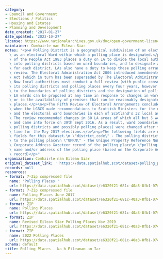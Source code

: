 ```yaml
---
category:
- Council and Government
- Elections / Politics
- Housing and Estates
- Planning and Development
date_created: '2017-01-27'
date_updated: '2022-10-27'
license: https://www.nationalarchives.gov.uk/doc/open-government-licence/version/3/
maintainer: Comhairle nan Eilean Siar
notes: "<p>A Polling District is a geographical subdivision of an electoral area such\
  \ as an electoral Ward within which a polling place is designated.</p>\n<p>The Representation\
  \ of the People Act 1983 places a duty on LA to divide the local authority area\
  \ into polling districts based on ward boundaries, and to designate a polling place\
  \ for each district. LAs also have a duty to keep these polling arrangements under\
  \ review. The Electoral Administration Act 2006 introduced amendments to the 1983\
  \ Act (which in turn has been superseded by The Electoral Administration Act 2013).\
  \ Now local authorities must conduct a full review (with public consultation) of\
  \ its polling districts and polling places every four years, however adjustments\
  \ to the boundaries of polling districts and the designation of polling places within\
  \ LA wards can be proposed at any time in response to changes in ward boundaries\
  \ or to the availability of premises that can be reasonably designated as polling\
  \ places.</p>\n<p>The Fifth Review of Electoral Arrangements concluded in May 2016\
  \ when the LGBCS made recommendations to Scottish Ministers for the number of Councillors\
  \ and the electoral ward boundaries in each of Scotland's 32 local authorities.\
  \ The review recommended changes in 30 LA areas of which all but 5 were accepted\
  \ and came into force on 30th Sept 2016. As a result, ward boundaries (and therefore\
  \ polling districts and possibly polling places) were changed after this date in\
  \ time for the May 2017 elections.</p>\n<p>The following fields are now MANDATORY\
  \ fields for this dataset.\n \"district_code\" - The polling district code linked\
  \ to the polling place\n \"UPRN\" - The Unique Property Reference Number for the\
  \ Corporate Address Gazeteer record of the polling place\n \"polling_place\" - The\
  \ name and/or address of the polling place (based on the Corporate Address Gazeteer\
  \ record)</p>"
organization: Comhairle nan Eilean Siar
original_dataset_link: ' https://data.spatialhub.scot/dataset/polling_places-es'
records: null
resources:
- format: 7-Zip compressed file
  name: 'Polling Places '
  url: https://data.spatialhub.scot/dataset/e6320f21-681c-40a3-8fb1-074339710da2/resource/caa1fb8c-8de7-41b2-b582-dee1e8db658e/download/outer-hebrides-polling-places-mar2017.7z
- format: 7-Zip compressed file
  name: Polling Places June 2017
  url: https://data.spatialhub.scot/dataset/e6320f21-681c-40a3-8fb1-074339710da2/resource/c24d51f4-1510-447b-9f14-6ad645358220/download/outer-hebrides-polling-places-mar2017.7z
- format: ZIP
  name: Polling Places
  url: https://data.spatialhub.scot/dataset/e6320f21-681c-40a3-8fb1-074339710da2/resource/efd12f43-3218-4758-8582-737874b06618/download/eilean-siar-polling-places-sep-2019.zip
- format: ZIP
  name: Revised Eilean Siar Polling Places Nov 2019
  url: https://data.spatialhub.scot/dataset/e6320f21-681c-40a3-8fb1-074339710da2/resource/a7bfab15-d5ad-4470-82c4-2719165f24ad/download/revised-polling-datasets-nov-2019-election.zip
- format: ZIP
  name: 2022 Polling Places
  url: https://data.spatialhub.scot/dataset/e6320f21-681c-40a3-8fb1-074339710da2/resource/fffcb9ff-503c-4780-8708-f0867262d01d/download/na-h-eileanan-siar-polling-places-may-2022.zip
schema: default
title: Polling Places - Na h-Eileanan an Iar
---
```

